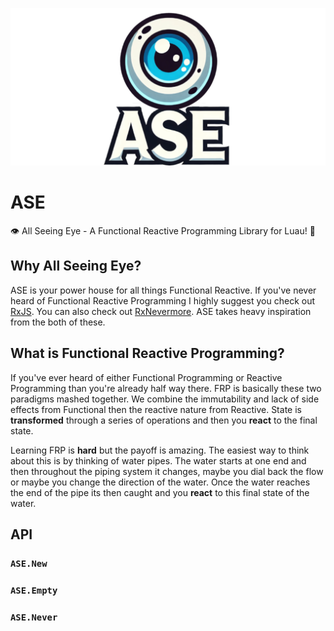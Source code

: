 ![alt text](./AllSeeingEyeLogo.png?raw=true)
# ASE
👁️ All Seeing Eye - A Functional Reactive Programming Library for Luau! 🚀

## Why All Seeing Eye?
ASE is your power house for all things Functional Reactive. If you've never heard
of Functional Reactive Programming I highly suggest you check out [RxJS](https://www.learnrxjs.io/).
You can also check out [RxNevermore](https://quenty.github.io/NevermoreEngine/api/Rx/).
ASE takes heavy inspiration from the both of these.

## What is Functional Reactive Programming?
If you've ever heard of either Functional Programming or Reactive Programming
than you're already half way there. FRP is basically these two paradigms mashed
together. We combine the immutability and lack of side effects from Functional
then the reactive nature from Reactive. State is **transformed** through a series
of operations and then you **react** to the final state.

Learning FRP is **hard** but the payoff is amazing. The easiest way to think
about this is by thinking of water pipes. The water starts at one end and then
throughout the piping system it changes, maybe you dial back the flow or maybe
you change the direction of the water. Once the water reaches the end of the pipe
its then caught and you **react** to this final state of the water.

## API
### `ASE.New`
### `ASE.Empty`
### `ASE.Never`